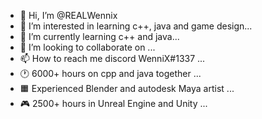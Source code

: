 - 👋 Hi, I’m @REALWennix
- 👀 I’m interested in learning c++, java and game design...
- 🌱 I’m currently learning c++ and java...
- 💞️ I’m looking to collaborate on  ...
- 📫 How to reach me discord WenniX#1337 ...
- 🕐 6000+ hours on cpp and java together ...
- 🟧 Experienced Blender and autodesk Maya artist ...
- 🎮 2500+ hours in Unreal Engine and Unity ...

<!---
REALWennix/REALWennix is a ✨ special ✨ repository because its `README.md` (this file) appears on your GitHub profile.
You can click the Preview link to take a look at your changes.
--->
